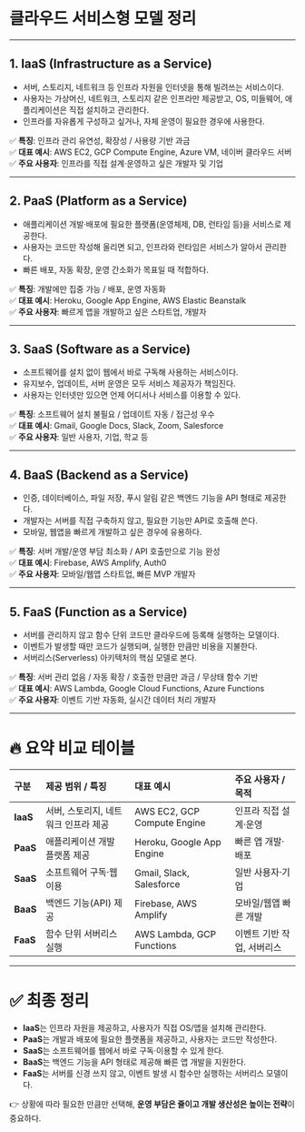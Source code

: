 # 클라우드 서비스형 모델 정리

---

## 1. IaaS (Infrastructure as a Service)

- 서버, 스토리지, 네트워크 등 인프라 자원을 인터넷을 통해 빌려쓰는 서비스이다.
- 사용자는 가상머신, 네트워크, 스토리지 같은 인프라만 제공받고, OS, 미들웨어, 애플리케이션은 직접 설치하고 관리한다.
- 인프라를 자유롭게 구성하고 싶거나, 자체 운영이 필요한 경우에 사용한다.

✅ **특징**: 인프라 관리 유연성, 확장성 / 사용량 기반 과금  
✅ **대표 예시**: AWS EC2, GCP Compute Engine, Azure VM, 네이버 클라우드 서버  
✅ **주요 사용자**: 인프라를 직접 설계·운영하고 싶은 개발자 및 기업

---

## 2. PaaS (Platform as a Service)

- 애플리케이션 개발·배포에 필요한 플랫폼(운영체제, DB, 런타임 등)을 서비스로 제공한다.
- 사용자는 코드만 작성해 올리면 되고, 인프라와 런타임은 서비스가 알아서 관리한다.
- 빠른 배포, 자동 확장, 운영 간소화가 목표일 때 적합하다.

✅ **특징**: 개발에만 집중 가능 / 배포, 운영 자동화  
✅ **대표 예시**: Heroku, Google App Engine, AWS Elastic Beanstalk  
✅ **주요 사용자**: 빠르게 앱을 개발하고 싶은 스타트업, 개발자

---

## 3. SaaS (Software as a Service)

- 소프트웨어를 설치 없이 웹에서 바로 구독해 사용하는 서비스이다.
- 유지보수, 업데이트, 서버 운영은 모두 서비스 제공자가 책임진다.
- 사용자는 인터넷만 있으면 언제 어디서나 서비스를 이용할 수 있다.

✅ **특징**: 소프트웨어 설치 불필요 / 업데이트 자동 / 접근성 우수  
✅ **대표 예시**: Gmail, Google Docs, Slack, Zoom, Salesforce  
✅ **주요 사용자**: 일반 사용자, 기업, 학교 등

---

## 4. BaaS (Backend as a Service)

- 인증, 데이터베이스, 파일 저장, 푸시 알림 같은 백엔드 기능을 API 형태로 제공한다.
- 개발자는 서버를 직접 구축하지 않고, 필요한 기능만 API로 호출해 쓴다.
- 모바일, 웹앱을 빠르게 개발하고 싶은 경우에 유용하다.

✅ **특징**: 서버 개발/운영 부담 최소화 / API 호출만으로 기능 완성  
✅ **대표 예시**: Firebase, AWS Amplify, Auth0  
✅ **주요 사용자**: 모바일/웹앱 스타트업, 빠른 MVP 개발자

---

## 5. FaaS (Function as a Service)

- 서버를 관리하지 않고 함수 단위 코드만 클라우드에 등록해 실행하는 모델이다.
- 이벤트가 발생할 때만 코드가 실행되며, 실행한 만큼만 비용을 지불한다.
- 서버리스(Serverless) 아키텍처의 핵심 모델로 본다.

✅ **특징**: 서버 관리 없음 / 자동 확장 / 호출한 만큼만 과금 / 무상태 함수 기반  
✅ **대표 예시**: AWS Lambda, Google Cloud Functions, Azure Functions  
✅ **주요 사용자**: 이벤트 기반 자동화, 실시간 데이터 처리 개발자

---

# 🔥 요약 비교 테이블

| 구분 | 제공 범위 / 특징 | 대표 예시 | 주요 사용자 / 목적 |
|:---|:---|:---|:---|
| **IaaS** | 서버, 스토리지, 네트워크 인프라 제공 | AWS EC2, GCP Compute Engine | 인프라 직접 설계·운영 |
| **PaaS** | 애플리케이션 개발 플랫폼 제공 | Heroku, Google App Engine | 빠른 앱 개발·배포 |
| **SaaS** | 소프트웨어 구독·웹 이용 | Gmail, Slack, Salesforce | 일반 사용자·기업 |
| **BaaS** | 백엔드 기능(API) 제공 | Firebase, AWS Amplify | 모바일/웹앱 빠른 개발 |
| **FaaS** | 함수 단위 서버리스 실행 | AWS Lambda, GCP Functions | 이벤트 기반 작업, 서버리스 |

---

# ✅ 최종 정리

- **IaaS**는 인프라 자원을 제공하고, 사용자가 직접 OS/앱을 설치해 관리한다.
- **PaaS**는 개발과 배포에 필요한 플랫폼을 제공하고, 사용자는 코드만 작성한다.
- **SaaS**는 소프트웨어를 웹에서 바로 구독·이용할 수 있게 한다.
- **BaaS**는 백엔드 기능을 API 형태로 제공해 빠른 앱 개발을 지원한다.
- **FaaS**는 서버를 신경 쓰지 않고, 이벤트 발생 시 함수만 실행하는 서버리스 모델이다.

👉 상황에 따라 필요한 만큼만 선택해, **운영 부담은 줄이고 개발 생산성은 높이는 전략**이 중요하다.